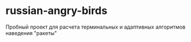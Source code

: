 # russian-angry-birds
Пробный проект для расчета терминальных и адаптивных алгоритмов наведения "ракеты"
